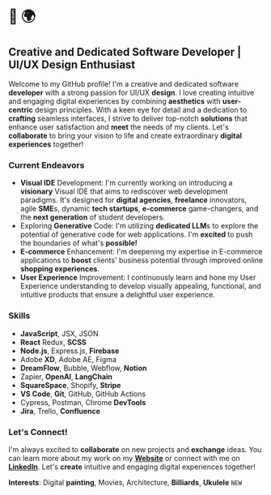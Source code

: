 # 👋 🌍
## Creative and Dedicated Software Developer | UI/UX Design Enthusiast

Welcome to my GitHub profile! I'm a creative and dedicated software **developer** with a strong passion for UI/UX **design**. I love creating intuitive and engaging digital experiences by combining **aesthetics** with **user-centric** design principles. With a keen eye for detail and a dedication to **crafting** seamless interfaces, I strive to deliver top-notch **solutions** that enhance user satisfaction and **meet** the needs of my clients.
Let's **collaborate** to bring your vision to life and create extraordinary **digital experiences** together!

### Current Endeavors

- **Visual IDE** Development: I'm currently working on introducing a **visionary** Visual IDE that aims to rediscover web development paradigms. It's designed for **digital agencies**, **freelance** innovators, agile **SME**s, dynamic **tech startups**, **e-commerce** game-changers, and the **next generation** of student developers.
- Exploring **Generative** Code: I'm utilizing **dedicated LLM**s to explore the potential of generative code for web applications. I'm **excited** to push the boundaries of what's **possible!**
- **E-commerce** Enhancement: I'm deepening my expertise in E-commerce applications to **boost** clients' business potential through improved online **shopping experiences**.
- **User Experience** Improvement: I continuously learn and hone my User Experience understanding to develop visually appealing, functional, and intuitive products that ensure a delightful user experience.

### Skills

- **JavaScript**, JSX, JSON
- **React** Redux, **SCSS**
- **Node.js**, Express.js, **Firebase**
- Adobe **XD**, Adobe AE, Figma
- **DreamFlow**, Bubble, Webflow, **Notion**
- Zapier, **OpenAI**, **LangChain**
- **SquareSpace**, Shopify, **Stripe**
- **VS Code**, **Git**, GitHub, GitHub Actions
- Cypress, Postman, Chrome **DevTools**
- **Jira**, Trello, **Confluence**

### Let's Connect!

I'm always excited to **collaborate** on new projects and **exchange** ideas. You can learn more about my work on my [**Website**](https://abhay-vincent.web.app) or connect with me on [**LinkedIn**](https://www.linkedin.com/in/abhaykvincent). Let's **create** intuitive and engaging digital experiences together!

**Interests**: Digital **painting**, Movies, Architecture, **Billiards**, **Ukulele** `NEW`
